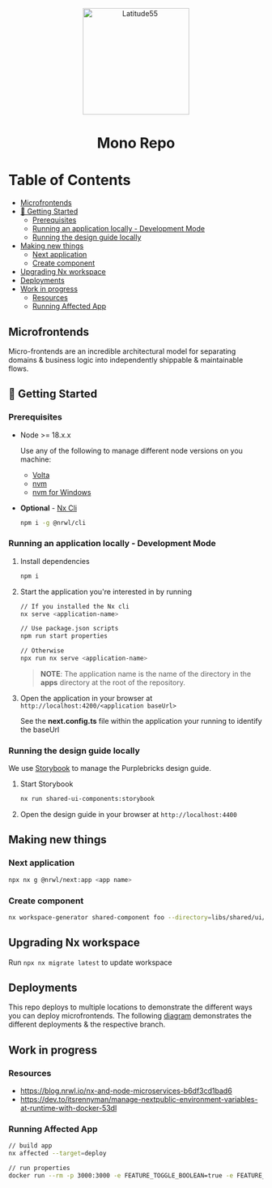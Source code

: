 <p align="center">
    <img alt="Latitude55" src="https://res.cloudinary.com/latitude55/image/upload/v1634117961/logo-light.svg" width="210" />
</p>
<h1 align="center">
Mono Repo
</h1>

# Table of Contents

<!-- START doctoc generated TOC please keep comment here to allow auto update -->
<!-- DON'T EDIT THIS SECTION, INSTEAD RE-RUN doctoc TO UPDATE -->

- [Microfrontends](#microfrontends)
- [🤩 Getting Started](#-getting-started)
  - [Prerequisites](#prerequisites)
  - [Running an application locally - Development Mode](#running-an-application-locally---development-mode)
  - [Running the design guide locally](#running-the-design-guide-locally)
- [Making new things](#making-new-things)
  - [Next application](#next-application)
  - [Create component](#create-component)
- [Upgrading Nx workspace](#upgrading-nx-workspace)
- [Deployments](#deployments)
- [Work in progress](#work-in-progress)
  - [Resources](#resources)
  - [Running Affected App](#running-affected-app)

<!-- END doctoc generated TOC please keep comment here to allow auto update -->

## Microfrontends

Micro-frontends are an incredible architectural model for separating domains & business logic into independently shippable & maintainable flows.

## 🤩 Getting Started

### Prerequisites

- Node >= 18.x.x

  Use any of the following to manage different node versions on you machine:

  - [Volta](https://volta.sh/)
  - [nvm](https://github.com/nvm-sh/nvm)
  - [nvm for Windows](https://github.com/coreybutler/nvm-windows)

- **Optional** - [Nx Cli](https://nx.dev/l/a/getting-started/nx-cli)

  ```bash
  npm i -g @nrwl/cli
  ```

### Running an application locally - Development Mode

1. Install dependencies

   ```bash
   npm i
   ```

1. Start the application you're interested in by running

   ```bash
   // If you installed the Nx cli
   nx serve <application-name>

   // Use package.json scripts
   npm run start properties

   // Otherwise
   npx run nx serve <application-name>
   ```

   > **NOTE**: The application name is the name of the directory in the **apps** directory at the root of the repository.

1. Open the application in your browser at `http://localhost:4200/<application baseUrl>`

   See the **next.config.ts** file within the application your running to identify the baseUrl

### Running the design guide locally

We use [Storybook](https://storybook.js.org/) to manage the Purplebricks design guide.

1. Start Storybook

   ```bash
   nx run shared-ui-components:storybook
   ```

2. Open the design guide in your browser at `http://localhost:4400`

## Making new things

### Next application

```bash
npx nx g @nrwl/next:app <app name>
```

### Create component

```bash
nx workspace-generator shared-component foo --directory=libs/shared/ui/components --atomicLevel=molecules
```

## Upgrading Nx workspace

Run `npx nx migrate latest` to update workspace

## Deployments

This repo deploys to multiple locations to demonstrate the different ways you can deploy microfrontends. The following [diagram](https://drive.google.com/file/d/1uf3ukRK-M-YpAfbKU0rGblHG3tgmz4qb/view?usp=sharing) demonstrates the different deployments & the respective branch.

## Work in progress

### Resources

- https://blog.nrwl.io/nx-and-node-microservices-b6df3cd1bad6
- https://dev.to/itsrennyman/manage-nextpublic-environment-variables-at-runtime-with-docker-53dl

### Running Affected App

```bash
// build app
nx affected --target=deploy

// run properties
docker run --rm -p 3000:3000 -e FEATURE_TOGGLE_BOOLEAN=true -e FEATURE_TOGGLE_DATE='2021-10-11T20:04:34.024Z' -e API_ENDPOINT='https://latitude55/graphql' -e SECRET_NUMBER=772215 -e SECRET_STRING='Clonken' -e NEXT_PUBLIC_FEATURE_TOGGLE_BOOLEAN=false -e NEXT_PUBLIC_FEATURE_TOGGLE_DATE='2021-10-12T20:04:34.024Z' -e NEXT_PUBLIC_API_ENDPOINT='https://latitude55/api' -e NEXT_PUBLIC_SECRET_NUMBER=1510 -e NEXT_PUBLIC_SECRET_STRING='Brookhouse' --name properties properties
```
